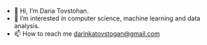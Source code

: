 - 👋 Hi, I’m Daria Tovstohan. 
- 🌱 I’m interested in computer science, machine learning and data analysis.
- 📫 How to reach me darinkatovstogan@gmail.com
